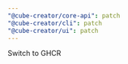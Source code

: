 ```yaml
---
"@cube-creator/core-api": patch
"@cube-creator/cli": patch
"@cube-creator/ui": patch
---
```


Switch to GHCR
